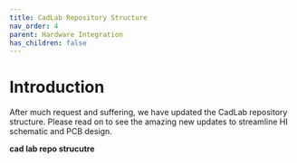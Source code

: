 ```yaml
---
title: CadLab Repository Structure
nav_order: 4
parent: Hardware Integration
has_children: false
---
```

# Introduction
After much request and suffering, we have updated the CadLab repository structure. Please read on to see the amazing new updates to streamline HI schematic and PCB design.

**cad lab repo strucutre**

